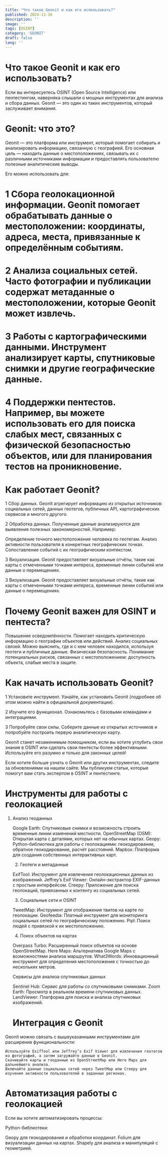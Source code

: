 ```yaml
---
title: "Что такое Geonit и как его использовать?"
published: 2024-11-16
description: ''
image: ''
tags: [OSINT]
category: 'GEONIT'
draft: false 
lang: ''
---
```


# Что такое Geonit и как его использовать?

Если вы интересуетесь OSINT (Open Source Intelligence) или пентестингом, наверняка слышали о мощных инструментах для анализа и сбора данных. Geonit — это один из таких инструментов, который заслуживает внимания.

# Geonit: что это?

Geonit — это платформа или инструмент, который помогает собирать и анализировать информацию, связанную с географией. Его основная цель — находить данные о местоположениях, связывать их с различными источниками информации и предоставлять пользователю полезные аналитические выводы.


Его можно использовать для:

# 1 Сбора геолокационной информации. Geonit помогает обрабатывать данные о местоположении: координаты, адреса, места, привязанные к определённым событиям.

 # 2 Анализа социальных сетей. Часто фотографии и публикации содержат метаданные о местоположении, которые Geonit может извлечь.

   # 3 Работы с картографическими данными. Инструмент анализирует карты, спутниковые снимки и другие географические данные.

   # 4 Поддержки пентестов. Например, вы можете использовать его для поиска слабых мест, связанных с физической безопасностью объектов, или для планирования тестов на проникновение.

   # Как работает Geonit? 


   1 Сбор данных. Geonit агрегирует информацию из открытых источников: социальных сетей, данных геотегов, публичных API, картографических сервисов и многого другого.

2 Обработка данных. Полученные данные анализируются для выявления полезных закономерностей. Например:


Определение точного местоположения человека по геотегам.
Анализ активности пользователя в конкретных географических точках.
Сопоставление событий с их географическим контекстом.


3 Визуализация. Geonit предоставляет визуальные отчёты, такие как карты с отмеченными точками интереса, временные линии событий или данные о перемещениях. 


3 Визуализация. Geonit предоставляет визуальные отчёты, такие как карты с отмеченными точками интереса, временные линии событий или данные о перемещениях.

# Почему Geonit важен для OSINT и пентеста? 



Повышение осведомлённости. Помогает находить критическую информацию о географии объектов или действий.
Анализ социальных связей. Можно выяснить, где и с кем человек находился, используя геотеги и публичные данные.
Физическая безопасность. Понимание потенциальных рисков, связанных с местоположением: доступность объекта, слабые места в защите.


# Как начать использовать Geonit? 


1 Установите инструмент. Узнайте, как установить Geonit (подробнее об этом можно найти в официальной документации).

2 Изучите его функционал. Ознакомьтесь с базовыми командами и интеграциями.

3 Попробуйте свои силы. Соберите данные из открытых источников и попробуйте построить первую аналитическую карту.

Geonit станет незаменимым помощником, если вы хотите углубить свои знания в OSINT или сделать свои пентесты более эффективными. Используйте его разумно и только для законных целей!

Если хотите больше узнать о Geonit или других инструментах, следите за обновлениями на нашем сайте. Мы публикуем статьи, которые помогут вам стать экспертом в OSINT и пентестинге.


# Инструменты для работы с геолокацией


1. Анализ геоданных

    Google Earth: Спутниковые снимки и возможность строить временные линии изменений местности.
    OpenStreetMap (OSM): Открытая карта с деталями, которых нет на обычных картах.
    Geopy: Python-библиотека для работы с геолокациями: геокодирование, обратное геокодирование, расчёт расстояний.
    Mapbox: Платформа для создания собственных интерактивных карт.


    2. Геотеги и метаданные

    ExifTool: Инструмент для извлечения геолокационных данных из изображений.
    Jeffrey’s Exif Viewer: Онлайн-экстрактор EXIF-данных с простым интерфейсом.
    Creepy: Приложение для поиска геолокаций, привязанных к контенту из социальных сетей.


    3. Социальные сети и OSINT

    TweetMap: Инструмент для отображения твитов на карте по геолокации.
    Geofeedia: Платный инструмент для мониторинга социальных сетей по географическому положению.
    Pipl: Поиск людей с привязкой к их местоположению.


    4. Поиск объектов на картах

    Overpass Turbo: Расширенный поиск объектов на основе OpenStreetMap.
    Here Maps: Альтернатива Google Maps с возможностями анализа маршрутов.
    What3Words: Инновационный инструмент для определения местоположения с точностью до нескольких метров.


    Сервисы для анализа спутниковых данных

    Sentinel Hub: Сервис для работы со спутниковыми снимками.
    Zoom Earth: Просмотр в реальном времени спутниковых данных.
    LandViewer: Платформа для поиска и анализа спутниковых изображений.



   # Интеграция с Geonit

Geonit можно связать с вышеуказанными инструментами для расширения функциональности:

    Используйте ExifTool или Jeffrey’s Exif Viewer для извлечения геотегов из фотографий, а затем загружайте данные в Geonit.
    Скачивайте карты и геоданные из OpenStreetMap или Here Maps для дальнейшего анализа.
    Включайте данные социальных сетей через TweetMap или Creepy для изучения активности пользователей в заданных регионах.


   # Автоматизация работы с геолокацией

   Если вы хотите автоматизировать процессы:


   Python-библиотеки: 

   Geopy для геокодирования и обработки координат.
Folium для визуализации данных на картах.
Shapely для анализа и манипуляций с геометрией.